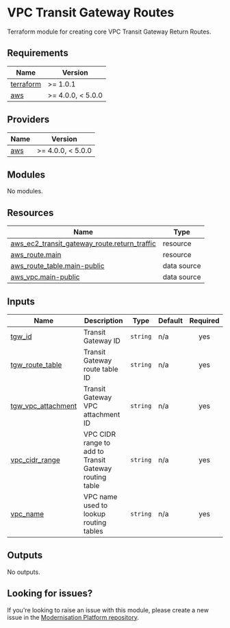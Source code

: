 # VPC Transit Gateway Routes

Terraform module for creating core VPC Transit Gateway Return Routes.

<!--- BEGIN_TF_DOCS --->
## Requirements

| Name | Version |
|------|---------|
| <a name="requirement_terraform"></a> [terraform](#requirement\_terraform) | >= 1.0.1 |
| <a name="requirement_aws"></a> [aws](#requirement\_aws) | >= 4.0.0, < 5.0.0 |

## Providers

| Name | Version |
|------|---------|
| <a name="provider_aws"></a> [aws](#provider\_aws) | >= 4.0.0, < 5.0.0 |

## Modules

No modules.

## Resources

| Name | Type |
|------|------|
| [aws_ec2_transit_gateway_route.return_traffic](https://registry.terraform.io/providers/hashicorp/aws/latest/docs/resources/ec2_transit_gateway_route) | resource |
| [aws_route.main](https://registry.terraform.io/providers/hashicorp/aws/latest/docs/resources/route) | resource |
| [aws_route_table.main-public](https://registry.terraform.io/providers/hashicorp/aws/latest/docs/data-sources/route_table) | data source |
| [aws_vpc.main-public](https://registry.terraform.io/providers/hashicorp/aws/latest/docs/data-sources/vpc) | data source |

## Inputs

| Name | Description | Type | Default | Required |
|------|-------------|------|---------|:--------:|
| <a name="input_tgw_id"></a> [tgw\_id](#input\_tgw\_id) | Transit Gateway ID | `string` | n/a | yes |
| <a name="input_tgw_route_table"></a> [tgw\_route\_table](#input\_tgw\_route\_table) | Transit Gateway route table ID | `string` | n/a | yes |
| <a name="input_tgw_vpc_attachment"></a> [tgw\_vpc\_attachment](#input\_tgw\_vpc\_attachment) | Transit Gateway VPC attachment ID | `string` | n/a | yes |
| <a name="input_vpc_cidr_range"></a> [vpc\_cidr\_range](#input\_vpc\_cidr\_range) | VPC CIDR range to add to Transit Gateway routing table | `string` | n/a | yes |
| <a name="input_vpc_name"></a> [vpc\_name](#input\_vpc\_name) | VPC name used to lookup routing tables | `string` | n/a | yes |

## Outputs

No outputs.

<!--- END_TF_DOCS --->

## Looking for issues?
If you're looking to raise an issue with this module, please create a new issue in the [Modernisation Platform repository](https://github.com/ministryofjustice/modernisation-platform/issues).
